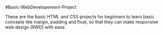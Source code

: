 #Basic-WebDevelopement-Project

These are the basic HTML and CSS projects for beginners to learn basic concepts like margin, 
padding and float, so that they can make responsive web design (RWD) with ease.

